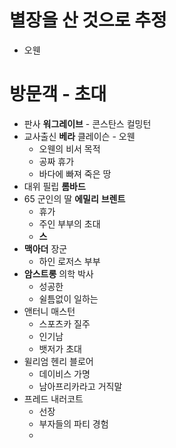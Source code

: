 # 별장을 산 것으로 추정
- 오웬
# 방문객 - 초대
- 판사 **워그레이브** - 콘스탄스 컬밍턴
- 교사출신 **베라** 클레이슨 - 오웬
	- 오웬의 비서 목적
	- 공짜 휴가
	- 바다에 빠져 죽은 땅
- 대위 필립 **롬바드**
- 65 군인의 딸 **에밀리** **브렌트**
	- 휴가
	- 주인 부부의 초대
	- **스**
- **맥아더** 장군
	- 하인 로저스 부부
- **암스트롱** 의학 박사
	- 성공한
	- 쉴틈없이 일하는
- 앤터니 매스턴
	- 스포츠카 질주
	- 인기남
	- 뱃저가 초대
- 윌리엄 헨리 블로어
	- 데이비스 가명
	- 남아프리카라고 거직말
- 프레드 내러코트
	- 선장
	- 부자들의 파티 경험
	- 